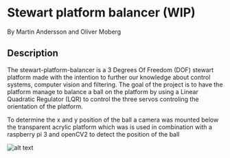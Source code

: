# Stewart platform balancer (WIP)
By Martin Andersson and Oliver Moberg

## Description
The stewart-platform-balancer is a 3 Degrees Of Freedom (DOF) stewart platform made with the intention to further our knowledge about control systems, computer vision and filtering. The goal of the project is to have the platform manage to balance a ball on the platform by using a Linear Quadratic Regulator (LQR) to control the three servos controling the orientation of the platform.
 
 To determine the x and y position of the ball a camera was mounted below the transparent acrylic platform which was is used in combination with a raspberry pi 3 and openCV2 to detect the position of the ball

 
![alt text]( Stewart_platform_V1.png "Prototype of the stewart platform balancer")
